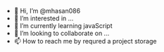 - 👋 Hi, I’m @mhasan086
- 👀 I’m interested in ...
- 🌱 I’m currently learning javaScript
- 💞️ I’m looking to collaborate on ...
- 📫 How to reach me by requred a project storage

<!---
mhasan086/mhasan086 is a ✨ special ✨ repository because its `README.md` (this file) appears on your GitHub profile.
You can click the Preview link to take a look at your changes.
--->
